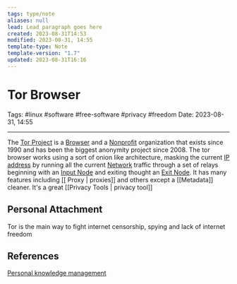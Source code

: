 ```yaml
---
tags: type/note
aliases: null
lead: Lead paragraph goes here
created: 2023-08-31T14:53
modified: 2023-08-31, 14:55
template-type: Note
template-version: "1.7"
updated: 2023-08-31T16:16
---
```


# Tor Browser

Tags: #linux #software #free-software #privacy #freedom
Date: 2023-08-31, 14:55

---

The [Tor Project](https://www.torproject.org/) is a [Browser](Browser) and a [Nonprofit](Nonprofit) organization that exists since 1990 and has been the biggest anonymity project since 2008. The tor browser works using a sort of onion like architecture, masking the current [IP address](IP%20address) by running all the current [ Network](Networking%20) traffic through a set of relays beginning with an [Input Node](Input%20Node) and exiting thought an [Exit Node](Exit%20Node). It has many features including [[ Proxy | proxies]] and others except a [[Metadata]] cleaner. It's a great [[Privacy Tools | privacy tool]]

## Personal Attachment

Tor is the main way to fight internet censorship, spying and lack of internet freedom 

## References

[Personal knowledge management](../SLIP-BOX/Personal%20knowledge%20management.md)
